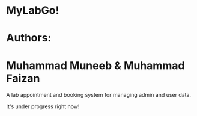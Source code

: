 # MyLabGo!
# Authors:
# Muhammad Muneeb & Muhammad Faizan

A lab appointment and booking system for managing admin and user data.

It's under progress right now!
